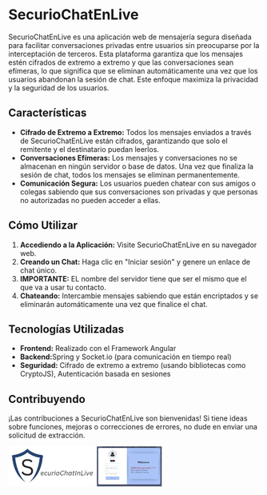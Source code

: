 


<h1>SecurioChatEnLive</h1>

<p>SecurioChatEnLive es una aplicación web de mensajería segura diseñada para facilitar conversaciones privadas entre usuarios sin preocuparse por la interceptación de terceros. Esta plataforma garantiza que los mensajes estén cifrados de extremo a extremo y que las conversaciones sean efímeras, lo que significa que se eliminan automáticamente una vez que los usuarios abandonan la sesión de chat. Este enfoque maximiza la privacidad y la seguridad de los usuarios.</p>

<h2>Características</h2>
<ul>
    
   
<li><strong>Cifrado de Extremo a Extremo:</strong> Todos los mensajes enviados a través de SecurioChatEnLive están cifrados, garantizando que solo el remitente y el destinatario puedan leerlos.</li>
    
  
<li><strong>Conversaciones Efímeras:</strong> Los mensajes y conversaciones no se almacenan en ningún servidor o base de datos. Una vez que finaliza la sesión de chat, todos los mensajes se eliminan permanentemente.</li>
    
  
<li><strong>Comunicación Segura:</strong> Los usuarios pueden chatear con sus amigos o colegas sabiendo que sus conversaciones son privadas y que personas no autorizadas no pueden acceder a ellas.</li>


</ul>

<h2>Cómo Utilizar</h2>
<ol>
    
  
<li><strong>Accediendo a la Aplicación:</strong> Visite SecurioChatEnLive en su navegador web.</li>
    <li><strong>Creando un Chat:</strong> Haga clic en "Iniciar sesión" y genere un enlace de chat único.</li>
    
    
<li ><strong >IMPORTANTE:</strong> EL nombre del servidor tiene que ser el mismo que el que va a usar tu contacto.</li>
    
    
<li><strong>Chateando:</strong> Intercambie mensajes sabiendo que están encriptados y se eliminarán automáticamente una vez que finalice el chat.</li>

</ol

<img src="src/assets/image/example.png" widht="80px" height="80px">

<h2>Tecnologías Utilizadas</h2>


<ul>
    
    
<li><strong>Frontend:</strong> Realizado con el Framework Angular</li>
    
  
<li><strong>Backend:</strong>Spring y  Socket.io (para comunicación en tiempo real)</li>
    
   
<li><strong>Seguridad:</strong> Cifrado de extremo a extremo (usando bibliotecas como CryptoJS), Autenticación basada en sesiones</li>


</ul>

<h2>Contribuyendo</h2>

<p>¡Las contribuciones a SecurioChatEnLive son bienvenidas! Si tiene ideas sobre funciones, mejoras o correcciones de errores, no dude en enviar una solicitud de extracción.</p>

<img src="src/assets/image/logoComplet2.png" widht="80px" height="80px">
<img src="src/assets/image/example.png" widht="80px" height="80px">